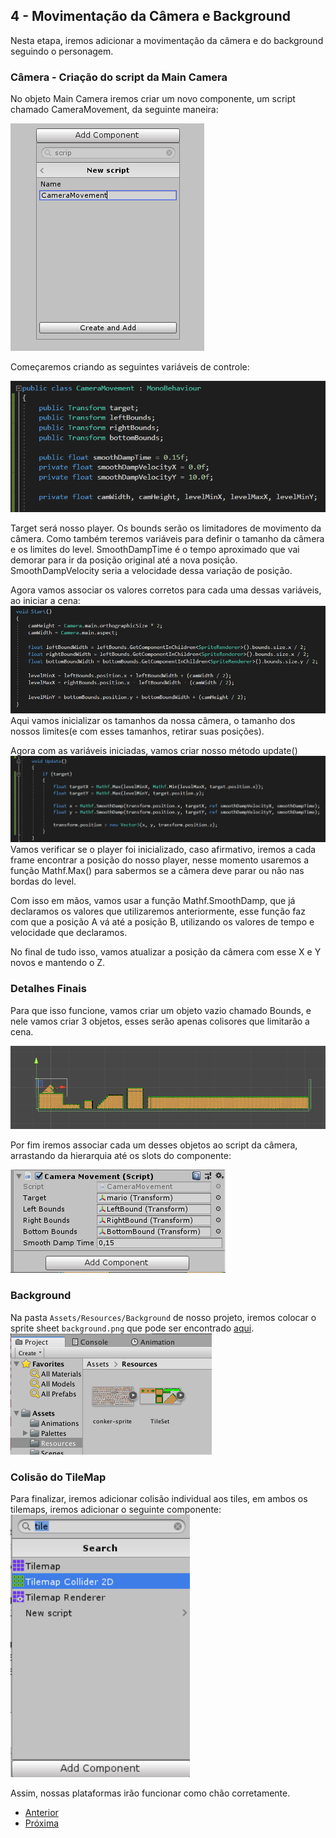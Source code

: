 
## 4 - Movimentação da Câmera e Background

Nesta etapa, iremos adicionar a movimentação da câmera e do background seguindo o personagem.

### Câmera - Criação do script da Main Camera

No objeto Main Camera iremos criar um novo componente, um script chamado CameraMovement, da seguinte maneira:

![Localização do sprite no projeto](images/4/1.png?raw=true "Criação do script")

Começaremos criando as seguintes variáveis de controle:

![Localização do sprite no projeto](images/4/2.png?raw=true "Variáveis")

Target será nosso player.
Os bounds serão os limitadores de movimento da câmera. Como também teremos variáveis para definir o tamanho da câmera e os limites do level.
SmoothDampTime é o tempo aproximado que vai demorar para ir da posição original até a nova posição.
SmoothDampVelocity seria a velocidade dessa variação de posição.

Agora vamos associar os valores corretos para cada uma dessas variáveis, ao iniciar a cena:
![Localização do sprite no projeto](images/4/3.png?raw=true "Start")
Aqui vamos inicializar os tamanhos da nossa câmera, o tamanho dos nossos limites(e com esses tamanhos, retirar suas posições).

Agora com as variáveis iniciadas, vamos criar nosso método update()
![Localização do sprite no projeto](images/4/4.png?raw=true "Update")
Vamos verificar se o player foi inicializado, caso afirmativo, iremos a cada frame encontrar a posição do nosso player, nesse momento usaremos a função Mathf.Max() para sabermos se a câmera deve parar ou não nas bordas do level.

Com isso em mãos, vamos usar a função Mathf.SmoothDamp, que já declaramos os valores que utilizaremos anteriormente, esse função faz com que a posição A vá até a posição B, utilizando os valores de tempo e velocidade que declaramos.

No final de tudo isso, vamos atualizar a posição da câmera com esse X e Y novos e mantendo o Z.

### Detalhes Finais

Para que isso funcione, vamos criar um objeto vazio chamado Bounds, e nele vamos criar 3 objetos, esses serão apenas colisores que limitarão a cena.

![Localização do sprite no projeto](images/4/5.png?raw=true "Bounds")

Por fim iremos associar cada um desses objetos ao script da câmera, arrastando da hierarquia até os slots do componente:

![Localização do sprite no projeto](images/4/6.png?raw=true "Associação script")

### Background

Na pasta ```Assets/Resources/Background``` de nosso projeto, iremos colocar o sprite sheet ```background.png``` que pode ser encontrado [aqui](https://drive.google.com/drive/folders/1JvF5ncDJGAbjktF3B4yVo5NbdJx1Rgel?usp=sharing).
![Localização do sprite no projeto](images/3/1.png?raw=true "Localização do sprite no projeto")



### Colisão do TileMap

Para finalizar, iremos adicionar colisão individual aos tiles, em ambos os tilemaps, iremos adicionar o seguinte componente:
![Modo de criação de animações ativado](images/2/12.png?raw=true "Colisão")

Assim, nossas plataformas irão funcionar como chão corretamente.

* [Anterior](1-inicio.md)
* [Próxima](3-inserindo-personagem.md)
